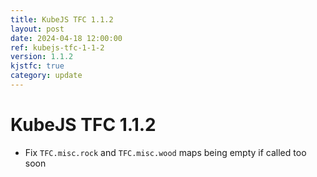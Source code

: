 ```yaml
---
title: KubeJS TFC 1.1.2
layout: post
date: 2024-04-18 12:00:00
ref: kubejs-tfc-1-1-2
version: 1.1.2
kjstfc: true
category: update
---
```


# KubeJS TFC 1.1.2

- Fix `TFC.misc.rock` and `TFC.misc.wood` maps being empty if called too soon
